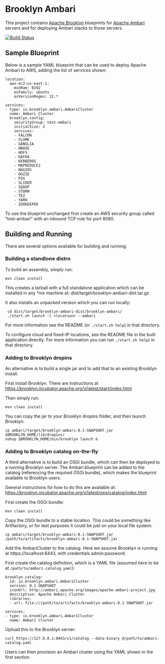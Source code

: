 Brooklyn Ambari
===

This project contains [Apache Brooklyn](https://brooklyn.incubator.apache.org/)
blueprints for [Apache Ambari](https://ambari.apache.org) servers and for deploying
Ambari stacks to those servers.


[![Build Status](https://api.travis-ci.org/brooklyncentral/brooklyn-ambari.svg?branch=master)](https://travis-ci.org/brooklyncentral/brooklyn-ambari)


## Sample Blueprint

Below is a sample YAML blueprint that can be used to deploy Apache Ambari
to AWS, adding the list of services shown:
 
    location:
      aws-ec2:us-east-1:
        minRam: 8192
        osFamily: ubuntu
        osVersionRegex: 12.*

    services:
    - type: io.brooklyn.ambari.AmbariCluster
      name: Ambari Cluster
      brooklyn.config:
        securityGroup: test-ambari
        initialSize: 3
        services:
        - FALCON
        - FLUME
        - GANGLIA
        - HBASE
        - HDFS
        - KAFKA
        - KERBEROS
        - MAPREDUCE2
        - NAGIOS
        - OOZIE
        - PIG
        - SLIDER
        - SQOOP
        - STORM
        - TEZ
        - YARN
        - ZOOKEEPER

To use the blueprint unchanged first create an AWS security group called "test-ambari" with
an inbound TCP rule for port 8080.


## Building and Running

There are several options available for building and running.


### Building a standlone distro

To build an assembly, simply run:

    mvn clean install

This creates a tarball with a full standalone application which can be installed in any *nix machine at:
    dist/target/brooklyn-ambari-dist.tar.gz

It also installs an unpacked version which you can run locally:
 
     cd dist/target/brooklyn-ambari-dist/brooklyn-ambari/
     ./start.sh launch -l <location> --ambari

For more information see the README (or `./start.sh help`) in that directory.

To configure cloud and fixed-IP locations, see the README file in the built application directly.
For more information you can run `./start.sh help`) in that directory.


### Adding to Brooklyn dropins

An alternative is to build a single jar and to add that to an existing Brooklyn install.

First install Brooklyn. There are instructions at https://brooklyn.incubator.apache.org/v/latest/start/index.html

Then simply run:

    mvn clean install

You can copy the jar to your Brooklyn dropins folder, and then launch Brooklyn:

    cp ambari/target/brooklyn-ambari-0.1-SNAPSHOT.jar $BROOKLYN_HOME/lib/dropins/
    nohup $BROOKLYN_HOME/bin/brooklyn launch &


### Adding to Brooklyn catalog on-the-fly

A third alternative is to build an OSGi bundle, which can then be deployed to
a running Brooklyn server. The Ambari blueprint can be added to the catalog
(referencing the required OSGi bundle), which makes the blueprint available
to Brooklyn users.

General instructions for how to do this are available at:
https://brooklyn.incubator.apache.org/v/latest/ops/catalog/index.html

First create the OSGi bundle:

    mvn clean install

Copy the OSGi bundle to a stable location. This could be something like Artifactory, or
for test purposes it could be just on your local file system:

    cp ambari/target/brooklyn-ambari-0.1-SNAPSHOT.jar /path/to/artifacts/brooklyn-ambari-0.1-SNAPSHOT.jar

Add the AmbariCluster to the catalog. Here we assume Brooklyn is running at https://localhost:8443,
with credentials admin:password.

First create the catalog definition, which is a YAML file (assumed here to be at `/path/to/ambari-catalog.yaml`):

    brooklyn.catalog:
      id: io.brooklyn.ambari.AmbariCluster
      version: 0.1-SNAPSHOT
      iconUrl: http://ambari.apache.org/images/apache-ambari-project.jpg
      description: Apache Ambari Cluster
      libraries:
      - url: file:///path/to/artifacts/brooklyn-ambari-0.1-SNAPSHOT.jar

    services:
    - type: io.brooklyn.ambari.AmbariCluster
      name: Ambari Cluster

Upload this to the Brooklyn server:

    curl https://127.0.0.1:8443/v1/catalog --data-binary @/path/to/ambari-catalog.yaml

Users can then provision an Ambari cluster using the YAML shown in the first section.
